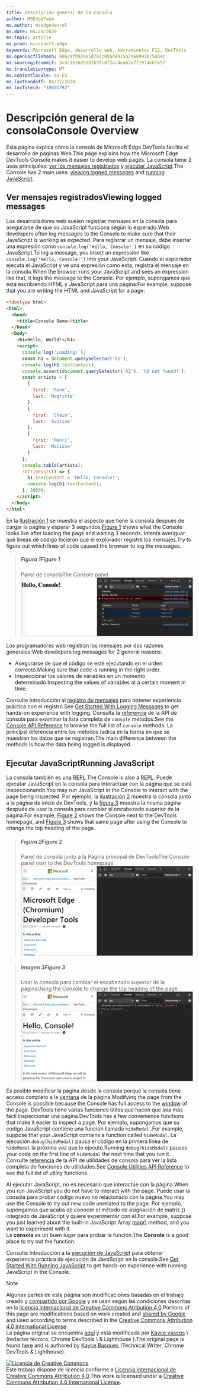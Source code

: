 ```yaml
---
title: Descripción general de la consola
author: MSEdgeTeam
ms.author: msedgedevrel
ms.date: 04/24/2020
ms.topic: article
ms.prod: microsoft-edge
keywords: Microsoft Edge, desarrollo web, herramientas F12, DevTools
ms.openlocfilehash: 6062afb929a5d763c095d4915a2960993bc5ab4c
ms.sourcegitcommit: 5cdc1626d5581b79c0f2ac4ea62e7f1974ebfa57
ms.translationtype: MT
ms.contentlocale: es-ES
ms.lasthandoff: 04/27/2020
ms.locfileid: "10601792"
---
```

<!-- Copyright Kayce Basques 

   Licensed under the Apache License, Version 2.0 (the "License");
   you may not use this file except in compliance with the License.
   You may obtain a copy of the License at

       https://www.apache.org/licenses/LICENSE-2.0

   Unless required by applicable law or agreed to in writing, software
   distributed under the License is distributed on an "AS IS" BASIS,
   WITHOUT WARRANTIES OR CONDITIONS OF ANY KIND, either express or implied.
   See the License for the specific language governing permissions and
   limitations under the License.  -->





# <span data-ttu-id="1c4dd-103">Descripción general de la consola</span><span class="sxs-lookup"><span data-stu-id="1c4dd-103">Console Overview</span></span>   

  

<span data-ttu-id="1c4dd-104">Esta página explica cómo la consola de Microsoft Edge DevTools facilita el desarrollo de páginas Web.</span><span class="sxs-lookup"><span data-stu-id="1c4dd-104">This page explains how the Microsoft Edge DevTools Console makes it easier to develop web pages.</span></span>  <span data-ttu-id="1c4dd-105">La consola tiene 2 usos principales: [ver los mensajes registrados](#viewing-logged-messages) y [ejecutar JavaScript](#running-javascript).</span><span class="sxs-lookup"><span data-stu-id="1c4dd-105">The Console has 2 main uses: [viewing logged messages](#viewing-logged-messages) and [running JavaScript](#running-javascript).</span></span>  

## <span data-ttu-id="1c4dd-106">Ver mensajes registrados</span><span class="sxs-lookup"><span data-stu-id="1c4dd-106">Viewing logged messages</span></span>   

<span data-ttu-id="1c4dd-107">Los desarrolladores web suelen registrar mensajes en la consola para asegurarse de que su JavaScript funciona según lo esperado.</span><span class="sxs-lookup"><span data-stu-id="1c4dd-107">Web developers often log messages to the Console to make sure that their JavaScript is working as expected.</span></span>  <span data-ttu-id="1c4dd-108">Para registrar un mensaje, debe insertar una expresión como `console.log('Hello, Console!')` en su código JavaScript.</span><span class="sxs-lookup"><span data-stu-id="1c4dd-108">To log a message, you insert an expression like `console.log('Hello, Console!')` into your JavaScript.</span></span>  <span data-ttu-id="1c4dd-109">Cuando el explorador ejecuta el JavaScript y ve una expresión como esta, registra el mensaje en la consola.</span><span class="sxs-lookup"><span data-stu-id="1c4dd-109">When the browser runs your JavaScript and sees an expression like that, it logs the message to the Console.</span></span>  <span data-ttu-id="1c4dd-110">Por ejemplo, supongamos que está escribiendo HTML y JavaScript para una página:</span><span class="sxs-lookup"><span data-stu-id="1c4dd-110">For example, suppose that you are writing the HTML and JavaScript for a page:</span></span>  

```html
<!doctype html>
<html>
  <head>
    <title>Console Demo</title>
  </head>
  <body>
    <h1>Hello, World!</h1>
    <script>
      console.log('Loading!');
      const h1 = document.querySelector('h1');
      console.log(h1.textContent);
      console.assert(document.querySelector('h2'), 'h2 not found!');
      const artists = [
        {
          first: 'René',
          last: 'Magritte'
        },
        {
          first: 'Chaim',
          last: 'Soutine'
        },
        {
          first: 'Henri',
          last: 'Matisse'
        }
      ];
      console.table(artists);
      setTimeout(() => {
        h1.textContent = 'Hello, Console!';
        console.log(h1.textContent);
      }, 3000);
    </script>
  </body>
</html>
```  

<span data-ttu-id="1c4dd-111">En la [Ilustración 1](#figure-1) se muestra el aspecto que tiene la consola después de cargar la página y esperar 3 segundos.</span><span class="sxs-lookup"><span data-stu-id="1c4dd-111">[Figure 1](#figure-1) shows what the Console looks like after loading the page and waiting 3 seconds.</span></span>  <span data-ttu-id="1c4dd-112">Intenta averiguar qué líneas de código hicieron que el explorador registre los mensajes.</span><span class="sxs-lookup"><span data-stu-id="1c4dd-112">Try to figure out which lines of code caused the browser to log the messages.</span></span>  

> ##### <span data-ttu-id="1c4dd-113">Figura 1</span><span class="sxs-lookup"><span data-stu-id="1c4dd-113">Figure 1</span></span>  
> <span data-ttu-id="1c4dd-114">Panel de consola</span><span class="sxs-lookup"><span data-stu-id="1c4dd-114">The Console panel</span></span>  
> ![Panel de consola][ImageConsole]  

<span data-ttu-id="1c4dd-116">Los programadores web registran los mensajes por dos razones generales:</span><span class="sxs-lookup"><span data-stu-id="1c4dd-116">Web developers log messages for 2 general reasons:</span></span>  

*   <span data-ttu-id="1c4dd-117">Asegurarse de que el código se esté ejecutando en el orden correcto.</span><span class="sxs-lookup"><span data-stu-id="1c4dd-117">Making sure that code is running in the right order.</span></span>  
*   <span data-ttu-id="1c4dd-118">Inspeccionar los valores de variables en un momento determinado.</span><span class="sxs-lookup"><span data-stu-id="1c4dd-118">Inspecting the values of variables at a certain moment in time.</span></span>  

<span data-ttu-id="1c4dd-119">Consulte Introducción al [registro de mensajes][DevtoolsConsoleLoggingMessages] para obtener experiencia práctica con el registro.</span><span class="sxs-lookup"><span data-stu-id="1c4dd-119">See [Get Started With Logging Messages][DevtoolsConsoleLoggingMessages] to get hands-on experience with logging.</span></span>  <span data-ttu-id="1c4dd-120">Consulta la [referencia][DevToolsConsoleAPI] de la API de consola para examinar la lista completa de `console` métodos.</span><span class="sxs-lookup"><span data-stu-id="1c4dd-120">See the [Console API Reference][DevToolsConsoleAPI] to browse the full list of `console` methods.</span></span>  <span data-ttu-id="1c4dd-121">La principal diferencia entre los métodos radica en la forma en que se muestran los datos que se registran.</span><span class="sxs-lookup"><span data-stu-id="1c4dd-121">The main difference between the methods is how the data being logged is displayed.</span></span>  

## <span data-ttu-id="1c4dd-122">Ejecutar JavaScript</span><span class="sxs-lookup"><span data-stu-id="1c4dd-122">Running JavaScript</span></span>   

<span data-ttu-id="1c4dd-123">La consola también es una [REPL][WikiREPLoop].</span><span class="sxs-lookup"><span data-stu-id="1c4dd-123">The Console is also a [REPL][WikiREPLoop].</span></span>  <span data-ttu-id="1c4dd-124">Puede ejecutar JavaScript en la consola para interactuar con la página que se está inspeccionando.</span><span class="sxs-lookup"><span data-stu-id="1c4dd-124">You may run JavaScript in the Console to interact with the page being inspected.</span></span>  <span data-ttu-id="1c4dd-125">Por ejemplo, la [ilustración 2](#figure-2) muestra la consola junto a la página de inicio de DevTools, y la [figura 3](#figure-3) muestra la misma página después de usar la consola para cambiar el encabezado superior de la página.</span><span class="sxs-lookup"><span data-stu-id="1c4dd-125">For example, [Figure 2](#figure-2) shows the Console next to the DevTools homepage, and [Figure 3](#figure-3) shows that same page after using the Console to change the top heading of the page.</span></span>  

> ##### <span data-ttu-id="1c4dd-126">Figura 2</span><span class="sxs-lookup"><span data-stu-id="1c4dd-126">Figure 2</span></span>  
> <span data-ttu-id="1c4dd-127">Panel de consola junto a la Página principal de DevTools</span><span class="sxs-lookup"><span data-stu-id="1c4dd-127">The Console panel next to the DevTools homepage</span></span>  
> ![Panel de consola junto a la Página principal de DevTools][ImageConsoleOverview]  

> ##### <span data-ttu-id="1c4dd-129">Imagen 3</span><span class="sxs-lookup"><span data-stu-id="1c4dd-129">Figure 3</span></span>  
> <span data-ttu-id="1c4dd-130">Usar la consola para cambiar el encabezado superior de la página</span><span class="sxs-lookup"><span data-stu-id="1c4dd-130">Using the Console to change the top heading of the page</span></span>  
> ![Usar la consola para cambiar el encabezado superior de la página][ImageConsoleChangeTitle]  

<span data-ttu-id="1c4dd-132">Es posible modificar la página desde la consola porque la consola tiene acceso completo a la [ventana][MDNWindow] de la página.</span><span class="sxs-lookup"><span data-stu-id="1c4dd-132">Modifying the page from the Console is possible because the Console has full access to the [window][MDNWindow] of the page.</span></span>  <span data-ttu-id="1c4dd-133">DevTools tiene varias funciones útiles que hacen que sea más fácil inspeccionar una página.</span><span class="sxs-lookup"><span data-stu-id="1c4dd-133">DevTools has a few convenience functions that make it easier to inspect a page.</span></span>  <span data-ttu-id="1c4dd-134">Por ejemplo, supongamos que su código JavaScript contiene una función llamada `hideModal` .</span><span class="sxs-lookup"><span data-stu-id="1c4dd-134">For example, suppose that your JavaScript contains a function called `hideModal`.</span></span>  <span data-ttu-id="1c4dd-135">La ejecución `debug(hideModal)` pausa el código en la primera línea de `hideModal` la próxima vez que lo ejecute.</span><span class="sxs-lookup"><span data-stu-id="1c4dd-135">Running `debug(hideModal)` pauses your code on the first line of `hideModal` the next time that you run it.</span></span>  <span data-ttu-id="1c4dd-136">Consulte [referencia][DevtoolsConsoleUtilitiesDebug] de la API de utilidades de consola para ver la lista completa de funciones de utilidades.</span><span class="sxs-lookup"><span data-stu-id="1c4dd-136">See [Console Utilities API Reference][DevtoolsConsoleUtilitiesDebug] to see the full list of utility functions.</span></span>  

<span data-ttu-id="1c4dd-137">Al ejecutar JavaScript, no es necesario que interactúe con la página.</span><span class="sxs-lookup"><span data-stu-id="1c4dd-137">When you run JavaScript you do not have to interact with the page.</span></span>  <span data-ttu-id="1c4dd-138">Puede usar la consola para probar código nuevo no relacionado con la página.</span><span class="sxs-lookup"><span data-stu-id="1c4dd-138">You may use the Console to try out new code unrelated to the page.</span></span>  <span data-ttu-id="1c4dd-139">Por ejemplo, supongamos que acaba de conocer el método de asignación de matriz [()][MDNMap] integrado de JavaScript y quiere experimentar con él.</span><span class="sxs-lookup"><span data-stu-id="1c4dd-139">For example, suppose you just learned about the built-in JavaScript Array [map()][MDNMap] method, and you want to experiment with it.</span></span>  
<span data-ttu-id="1c4dd-140">La **consola** es un buen lugar para probar la función.</span><span class="sxs-lookup"><span data-stu-id="1c4dd-140">The **Console** is a good place to try out the function.</span></span>  

<span data-ttu-id="1c4dd-141">Consulte Introducción a la [ejecución de JavaScript][ImageConsoleChangeTitle] para obtener experiencia práctica de ejecución de JavaScript en la consola.</span><span class="sxs-lookup"><span data-stu-id="1c4dd-141">See [Get Started With Running JavaScript][ImageConsoleChangeTitle] to get hands-on experience with running JavaScript in the Console.</span></span>  

   

  

<!-- image links -->  

[ImageConsole]: /microsoft-edge/devtools-guide-chromium/media/console-console-demo.msft.png "Ilustración 1: panel de consola"  
[ImageConsoleChangeTitle]: /microsoft-edge/devtools-guide-chromium/media/devtools-console-h1-changed.msft.png "Ilustración 3: usar la consola para cambiar el encabezado superior de la página"  
[ImageConsoleOverview]: /microsoft-edge/devtools-guide-chromium/media/devtools-console-empty.msft.png "Ilustración 2: el panel de la consola junto a la Página principal de DevTools"  

<!-- links -->  

[DevToolsConsoleAPI]: /microsoft-edge/devtools-guide-chromium/console/api "Referencia de la API de consola"  
[DevtoolsConsoleLoggingMessages]: /microsoft-edge/devtools-guide-chromium/console/log "Introducción al registro de mensajes en la consola"  
[DevtoolsConsoleRunningJavascript]: /microsoft-edge/devtools-guide-chromium/console/javascript "Introducción a la ejecución de JavaScript en la consola"  
[DevtoolsConsoleUtilitiesDebug]: /microsoft-edge/devtools-guide-chromium/console/utilities#debug "Debug: referencia de API de utilidades de consola"  

[MDNMap]: https://developer.mozilla.org/docs/Web/JavaScript/Reference/Global_Objects/Array/map "Array. prototype. map () | MDN"  
[MDNWindow]: https://developer.mozilla.org/docs/Web/API/Window "Ventana | MDN"  

[WikiREPLoop]: https://en.wikipedia.org/wiki/Read%E2%80%93eval%E2%80%93print_loop "Lectura: eval – imprimir bucle-Wikipedia"  

> [!NOTE]
> <span data-ttu-id="1c4dd-152">Algunas partes de esta página son modificaciones basadas en el trabajo creado y [compartido por Google][GoogleSitePolicies] y se usan según las condiciones descritas en la [licencia internacional de Creative Commons Atribution 4,0][CCA4IL].</span><span class="sxs-lookup"><span data-stu-id="1c4dd-152">Portions of this page are modifications based on work created and [shared by Google][GoogleSitePolicies] and used according to terms described in the [Creative Commons Attribution 4.0 International License][CCA4IL].</span></span>  
> <span data-ttu-id="1c4dd-153">La página original se encuentra [aquí](https://developers.google.com/web/tools/chrome-devtools/console/index) y está modificada por [Kayce vascos][KayceBasques] \ (redactor técnico, Chrome DevTools \ & Lighthouse \).</span><span class="sxs-lookup"><span data-stu-id="1c4dd-153">The original page is found [here](https://developers.google.com/web/tools/chrome-devtools/console/index) and is authored by [Kayce Basques][KayceBasques] \(Technical Writer, Chrome DevTools \& Lighthouse\).</span></span>  

[![Licencia de Creative Commons][CCby4Image]][CCA4IL]  
<span data-ttu-id="1c4dd-155">Este trabajo dispone de licencia conforme a [Licencia internacional de Creative Commons Attribution 4.0][CCA4IL].</span><span class="sxs-lookup"><span data-stu-id="1c4dd-155">This work is licensed under a [Creative Commons Attribution 4.0 International License][CCA4IL].</span></span>  

[CCA4IL]: https://creativecommons.org/licenses/by/4.0  
[CCby4Image]: https://i.creativecommons.org/l/by/4.0/88x31.png  
[GoogleSitePolicies]: https://developers.google.com/terms/site-policies  
[KayceBasques]: https://developers.google.com/web/resources/contributors/kaycebasques  
